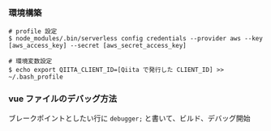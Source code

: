 ### 環境構築


```
# profile 設定
$ node_modules/.bin/serverless config credentials --provider aws --key [aws_access_key] --secret [aws_secret_access_key]

# 環境変数設定
$ echo export QIITA_CLIENT_ID=[Qiita で発行した CLIENT_ID] >> ~/.bash_profile
```



### vue ファイルのデバッグ方法

ブレークポイントとしたい行に `debugger;` と書いて、ビルド、デバッグ開始
